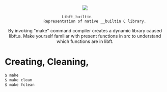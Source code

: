 <div align="center"><img src ="http://kfund.ua/wp-content/uploads/2016/04/logo1.png" /></div>
<div align="center">
</div>

							 Libft_builtin
					 Representation of native __builtin C library.

<div align="center">
By invoking "make" command compiler creates a dynamic library caused libft.a. Make yourself familiar with present functions
in src to understand which functions are in libft.
</div>

# Creating, Cleaning, 

```sh
$ make
$ make clean
$ make fclean
```
